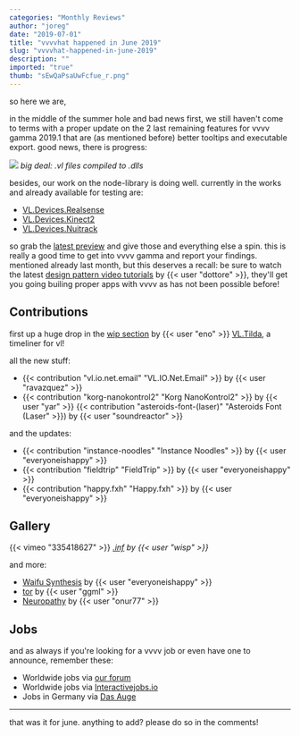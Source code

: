 ```yaml
---
categories: "Monthly Reviews"
author: "joreg"
date: "2019-07-01"
title: "vvvvhat happened in June 2019"
slug: "vvvvhat-happened-in-june-2019"
description: ""
imported: "true"
thumb: "sEwQaPsaUwFcfue_r.png"
---
```



so here we are, 

in the middle of the summer hole and bad news first, we still haven't come to terms with a proper update on the 2 last remaining features for vvvv gamma 2019.1 that are (as mentioned before) better tooltips and executable export. good news, there is progress:

![](sEwQaPsaUwFcfue_r.png)
*big deal: .vl files compiled to .dlls*

besides, our work on the node-library is doing well. currently in the works and already available for testing are: 
* [VL.Devices.Realsense](https://discourse.vvvv.org/t/vl-devices-realsense/17685/)
* [VL.Devices.Kinect2](https://discourse.vvvv.org/t/vl-devices-kinect2/17516)
* [VL.Devices.Nuitrack](https://discourse.vvvv.org/t/vl-devices-nuitrack/17625/)

so grab the [latest preview](/blog/2019/vvvv-gamma-2019.1-preview) and give those and everything else a spin. this is really a good time to get into vvvv gamma and report your findings. mentioned already last month, but this deserves a recall: be sure to watch the latest [design pattern video tutorials](https://discourse.vvvv.org/t/model-runtime-editor-design-pattern-intro-0-6/17597) by {{< user "dottore" >}}, they'll get you going builing proper apps with vvvv as has not been possible before!

## Contributions

first up a huge drop in the [wip section](https://discourse.vvvv.org/c/wip) by {{< user "eno" >}} [VL.Tilda](https://discourse.vvvv.org/t/vl-tilda/17644), a timeliner for vl!

<!--{SPLIT()}-->
all the new stuff:
- {{< contribution "vl.io.net.email" "VL.IO.Net.Email" >}} by {{< user "ravazquez" >}}
- {{< contribution "korg-nanokontrol2" "Korg NanoKontrol2" >}} by {{< user "yar" >}}
{{< contribution "asteroids-font-(laser)" "Asteroids Font (Laser" >}}) by {{< user "soundreactor" >}}

<!--~~~-->
and the updates: 
- {{< contribution "instance-noodles" "Instance Noodles" >}} by {{< user "everyoneishappy" >}}
- {{< contribution "fieldtrip" "FieldTrip" >}} by {{< user "everyoneishappy" >}}
- {{< contribution "happy.fxh" "Happy.fxh" >}} by {{< user "everyoneishappy" >}}
<!--{SPLIT}-->

## Gallery

{{< vimeo "335418627" >}}
*[.inf](/blog/.inf) by {{< user "wisp" >}}*

and more:
* [Waifu Synthesis](/blog/waifu-synthesis) by {{< user "everyoneishappy" >}}
* [tor](/blog/tor) by {{< user "ggml" >}}
* [Neuropathy](/blog/neuropathy) by {{< user "onur77" >}}

## Jobs

and as always if you're looking for a vvvv job or even have one to announce, remember these:
* Worldwide jobs via [our forum](https://discourse.vvvv.org/c/jobs)
* Worldwide jobs via [Interactivejobs.io](https://interactivejobs.io/?category=all&search=vvvv)
* Jobs in Germany via [Das Auge](https://dasauge.de/sta/Vvvv/)

---

that was it for june. anything to add? please do so in the comments!